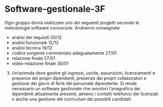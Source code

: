 # Software-gestionale-3F
Ogni gruppo dovrà realizzare uno dei seguenti progetti secondo le metodologie software conosciute. Andranno consegnate
- analisi dei requisiti 05/12
- analisi funzionale 12/12
- analisi tecnica 19/12
- codice sorgente commentato adeguatamente 27/01
- relazione finale 27/01
- video-relazione finale 30/01

3) Un’azienda deve gestire gli ingressi, uscite, assunzioni, licenziamenti e presenze dei propri dipendenti, presenze dei propri collaboratori e gestione dei giorni di ferie del personale dipendente. Si rende necessario un software gestionale che monitori l’anagrafica dei dipendenti attualmente presenti, almeno i contatti telefonici dei licenziati e anche una gestione dei curriculum dei possibili candidati.

